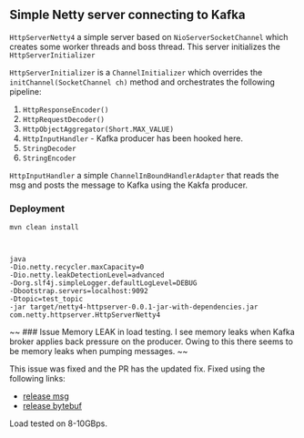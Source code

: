 
## Simple Netty server connecting to Kafka


`HttpServerNetty4` a simple server based on `NioServerSocketChannel` which creates some worker threads and boss thread. This server initializes the `HttpServerInitializer` 

`HttpServerInitializer` is a `ChannelInitializer` which overrides the `initChannel(SocketChannel ch)` method and orchestrates the following pipeline:

1. `HttpResponseEncoder()`
2. `HttpRequestDecoder()`
3. `HttpObjectAggregator(Short.MAX_VALUE)`
4. `HttpInputHandler` - Kafka producer has been hooked here.
5. `StringDecoder`
6. `StringEncoder`


`HttpInputHandler` a simple `ChannelInBoundHandlerAdapter` that reads the msg and posts the message to Kafka using the Kakfa producer.


### Deployment


```
mvn clean install
```
``` 


java 
-Dio.netty.recycler.maxCapacity=0 
-Dio.netty.leakDetectionLevel=advanced 
-Dorg.slf4j.simpleLogger.defaultLogLevel=DEBUG 
-Dbootstrap.servers=localhost:9092 
-Dtopic=test_topic 
-jar target/netty4-httpserver-0.0.1-jar-with-dependencies.jar com.netty.httpserver.HttpServerNetty4
```

~~ ### Issue
Memory LEAK in load testing. I see memory leaks when Kafka broker applies back pressure on the producer. Owing to this there seems to be memory leaks when pumping messages. ~~

This issue was fixed and the PR has the updated fix. Fixed using the following links:
- [release msg](https://groups.google.com/forum/#!topic/netty/1ABu4i72sP8)
- [release bytebuf](https://stackoverflow.com/questions/23539854/leak-bytebuf-release-was-not-called-before-its-garbage-collected)


Load tested on 8-10GBps. 

